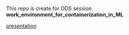 This repo is create for ODS session **work_environment_for_containerization_in_ML**

[presentation](presentation_work_environment_for_containerization_in_ML.pdf)